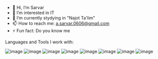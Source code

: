 - 👋 Hi, I’m Sarvar
- 👀 I’m interested in IT
- 🌱 I’m currently stydying in "Najot Ta'lim"
- 📫 How to reach me: a.sarvar.0606@gmail.com
- ⚡️ Fun fact: Do you know me

Languages and Tools I work with:

![image](https://camo.githubusercontent.com/20fa323d9dfd4ae88fc654a5eb406e0d13bfd3d00a966c62c25347bda3e4e89d/68747470733a2f2f696d672e736869656c64732e696f2f62616467652f2d48544d4c352d6630363532393f7374796c653d666c6174266c6f676f3d68746d6c35266c6f676f436f6c6f723d7768697465
)
![image](https://camo.githubusercontent.com/c867180d511cdd87dbfab7b88964598a6c0a9fa2825feddf1782534d4569225f/68747470733a2f2f696d672e736869656c64732e696f2f62616467652f2d435353332d3236346465343f7374796c653d666c6174266c6f676f3d63737333266c6f676f436f6c6f723d7768697465)
![image](https://camo.githubusercontent.com/034daf62c344e77f15b3a50eb22c8c2718df016dd0350fec5d605e1c6e4b49d2/68747470733a2f2f696d672e736869656c64732e696f2f62616467652f2d534353532d4343363639393f7374796c653d666c6174266c6f676f3d73617373266c6f676f436f6c6f723d7768697465)
![image](https://camo.githubusercontent.com/58cd0f0f7e745ac74fa418f7a8771e7e99654ba0e005f8d5cf3f110037c68546/68747470733a2f2f696d672e736869656c64732e696f2f62616467652f2d5461696c77696e642532304353532d3338423241433f7374796c653d666c6174266c6f676f3d7461696c77696e642d637373266c6f676f436f6c6f723d7768697465)
![image](https://camo.githubusercontent.com/635fd47c550b70cb63b9cfa98b175aa1971f88e8b393585842cefc3d66bb6251/68747470733a2f2f696d672e736869656c64732e696f2f62616467652f2d4a6176615363726970742d4637444631453f7374796c653d666c6174266c6f676f3d6a617661736372697074266c6f676f436f6c6f723d333233333330)
![image](https://camo.githubusercontent.com/6c2675b3d1e6ba745689734e2ac2bf5372cea867d33405f67b24838ed2f8d11d/68747470733a2f2f696d672e736869656c64732e696f2f62616467652f2d547970655363726970742d3030374143433f7374796c653d666c6174266c6f676f3d74797065736372697074266c6f676f436f6c6f723d7768697465)
![image](https://camo.githubusercontent.com/c3044fc2240409a905d5ec0f0cb500f464da3b97691043ef8fdb3d2c2818320e/68747470733a2f2f696d672e736869656c64732e696f2f62616467652f2d52656163742d3332333333303f7374796c653d666c6174266c6f676f3d7265616374266c6f676f436f6c6f723d7768697465)
![image](https://camo.githubusercontent.com/f2fe849bbed4399ca6e8a2a252ee712469e1a0816ca3456cbb96e1ecea7e1d07/68747470733a2f2f696d672e736869656c64732e696f2f62616467652f2d416e7425323044657369676e2d3031373046453f7374796c653d666c6174266c6f676f3d616e742d64657369676e266c6f676f436f6c6f723d7768697465)
